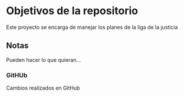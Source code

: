 # Objetivos de la repositorio

Este proyecto se encarga de manejar los planes de la liga de la justicia


## Notas
Pueden hacer lo que quieran...


### GitHUb
Cambios realizados en GitHub
